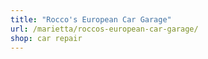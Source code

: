 ```yaml
---
title: "Rocco's European Car Garage"
url: /marietta/roccos-european-car-garage/
shop: car repair
---
```

